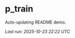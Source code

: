 # p_train

Auto-updating README demo.

<!--START_SECTION:status-->
_Last run: 2025-10-23 22:22 UTC_
<!--END_SECTION:status-->


































































































































































































































































































































































































































































































































































































































































































































































































































































































































































































































































































































































































































































































































































































































